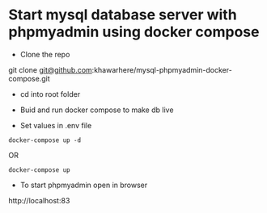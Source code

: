 # Start mysql database server with phpmyadmin using docker compose 

* Clone the repo

git clone git@github.com:khawarhere/mysql-phpmyadmin-docker-compose.git

* cd into root folder  

* Buid and run docker compose to make db live

* Set values in .env file

`docker-compose up -d`

OR

`docker-compose up`

* To start phpmyadmin open in browser

http://localhost:83


